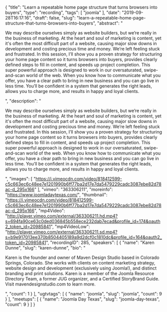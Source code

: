 {
  "title": "Learn a repeatable home page structure that turns browsers into buyers",
  "type": "recording",
  "tags": [
    "joomla"
  ],
  "date": "2019-09-28T16:17:16",
  "draft": false,
  "slug": "learn-a-repeatable-home-page-structure-that-turns-browsers-into-buyers",
  "abstract": "<p>We may describe ourselves simply as website builders, but we’re really in the business of marketing. At the heart and soul of marketing is content, yet it's often the most difficult part of a website, causing major slow downs in development and costing precious time and money. We’re left feeling stuck and frustrated. In this session, I’ll show you a proven strategy for structuring your home page content so it turns browsers into buyers, provides clearly defined steps to fill in content, and speeds up project completion. This super powerful approach is designed to work in our oversaturated, swipe-and-scan world of the web. When you know how to communicate what you offer, you have a clear path to bring in new business and you can go live in less time. You’ll be confident in a system that generates the right leads, allows you to charge more, and results in happy and loyal clients. </p>",
  "description": "<p>We may describe ourselves simply as website builders, but we’re really in the business of marketing. At the heart and soul of marketing is content, yet it's often the most difficult part of a website, causing major slow downs in development and costing precious time and money. We’re left feeling stuck and frustrated. In this session, I’ll show you a proven strategy for structuring your home page content so it turns browsers into buyers, provides clearly defined steps to fill in content, and speeds up project completion. This super powerful approach is designed to work in our oversaturated, swipe-and-scan world of the web. When you know how to communicate what you offer, you have a clear path to bring in new business and you can go live in less time. You’ll be confident in a system that generates the right leads, allows you to charge more, and results in happy and loyal clients. </p>",
  "images": [
    "https://i.vimeocdn.com/video/818412599-c5c663ec6c48ee7e1201990b6ff77ba2d17e7da5479229cadc3087ebe82d78ac-d_295x166"
  ],
  "vimeo": "363306211",
  "moreinfo": "https://www.joomladaytexas.com/",
  "thumbnail": "https://i.vimeocdn.com/video/818412599-c5c663ec6c48ee7e1201990b6ff77ba2d17e7da5479229cadc3087ebe82d78ac-d_295x166",
  "mp4Video": "http://player.vimeo.com/external/363306211.hd.mp4?s=694fa90ce63c0ded036845b558ece232dab7ecad&profile_id=174&oauth2_token_id=20985841",
  "mp4VideoLow": "http://player.vimeo.com/external/363306211.sd.mp4?s=b9e917013ee370b8504405189a9d2dcf0c1810dc&profile_id=164&oauth2_token_id=20985841",
  "recordingID": 285,
  "speakers": [
    {
      "name": "Karen Dunne",
      "slug": "karen-dunne",
      "bio": "<p>Karen is the founder and owner of Maven Design Studio based in Colorado Springs, Colorado. She works with clients on content marketing strategy, website design and development (exclusively using Joomla!), and distinct branding and print solutions. Karen is a member of the Joomla Resource Directory Team, a former JUG organizer, and a Certified StoryBrand Guide. Visit mavendesignstudio.com to learn more.</p>",
      "count": 1
    }
  ],
  "ugtvtags": [
    {
      "name": "joomla",
      "slug": "joomla",
      "count": 9
    }
  ],
  "meetups": [
    {
      "name": "Joomla Day Texas",
      "slug": "joomla-day-texas",
      "count": 9
    }
  ]
}